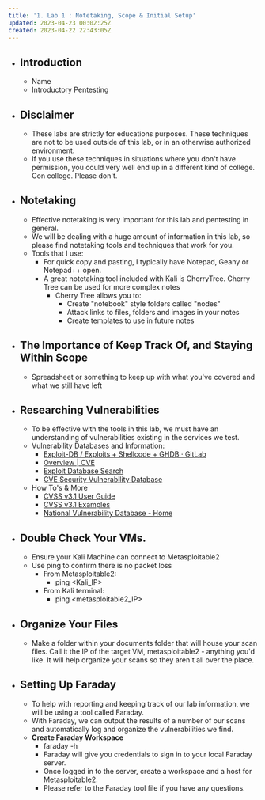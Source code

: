 ```yaml
---
title: '1. Lab 1 : Notetaking, Scope & Initial Setup'
updated: 2023-04-23 00:02:25Z
created: 2023-04-22 22:43:05Z
---
```

- ## Introduction
	- Name
	- Introductory Pentesting
- ## Disclaimer
	- These labs are strictly for educations purposes. These techniques are not to be used outside of this lab, or in an otherwise authorized environment.
	- If you use these techniques in situations where you don't have permission, you could very well end up in a different kind of college. Con college. Please don't.
- ## Notetaking
	- Effective notetaking is very important for this lab and pentesting in general.
	- We will be dealing with a huge amount of information in this lab, so please find notetaking tools and techniques that work for you.
	- Tools that I use:
		- For quick copy and pasting, I typically have Notepad, Geany or Notepad++ open.
		- A great notetaking tool included with Kali is CherryTree. Cherry Tree can be used for more complex notes
			- Cherry Tree allows you to:
				- Create "notebook" style folders called "nodes"
				- Attack links to files, folders and images in your notes
				- Create templates to use in future notes
- ## The Importance of Keep Track Of, and Staying Within Scope
	- Spreadsheet or something to keep up with what you've covered and what we still have left
- ## Researching Vulnerabilities
	- To be effective with the tools in this lab, we must have an understanding of vulnerabilities existing in the services we test.
	- Vulnerability Databases and Information:
		- [Exploit-DB / Exploits + Shellcode + GHDB · GitLab](https://gitlab.com/exploit-database/exploitdb)
		- [Overview | CVE](https://www.cve.org/About/Overview)
		- [Exploit Database Search](https://www.exploit-db.com/search)
		- [CVE Security Vulnerability Database](https://www.cvedetails.com/)
	- How To's & More
		- [CVSS v3.1 User Guide](https://www.first.org/cvss/v3.1/user-guide)
		- [CVSS v3.1 Examples](https://www.first.org/cvss/v3.1/examples)
		- [National Vulnerability Database - Home](https://nvd.nist.gov/)
- ## Double Check Your VMs.
	- Ensure your Kali Machine can connect to Metasploitable2
	- Use ping to confirm there is no packet loss
		- From Metasploitable2:
			- ping <Kali_IP>
		- From Kali terminal:
			- ping <metasploitable2_IP>
- ## Organize Your Files
	- Make a folder within your documents folder that will house your scan files. Call it the IP of the target VM, metasploitable2 - anything you'd like. It will help organize your scans so they aren't all over the place. 
- ## Setting Up **Faraday**
	- To help with reporting and keeping track of our lab information, we will be using a tool called Faraday.
	- With Faraday, we can output the results of a number of our scans and automatically log and organize the vulnerabilities we find.
	- **Create Faraday Workspace**
		- faraday -h
		- Faraday will give you credentials to sign in to your local Faraday server.
		- Once logged in to the server, create a workspace and a host for Metasploitable2.
		- Please refer to the Faraday tool file if you have any questions.


